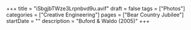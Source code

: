 +++
title = "iSbgjbTWze3Lrpnbvd9u.avif"
draft = false
tags = ["Photos"]
categories = ["Creative Engineering"]
pages = ["Bear Country Jubilee"]
startDate = ""
description = "Buford & Waldo (2005)"
+++
